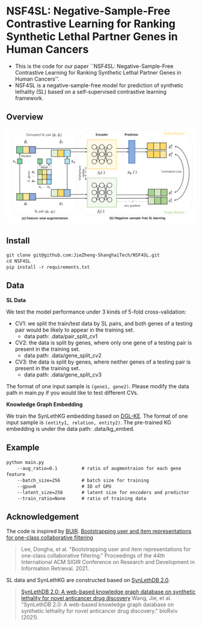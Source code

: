 # NSF4SL: Negative-Sample-Free Contrastive Learning for Ranking Synthetic Lethal Partner Genes in Human Cancers
- This is the code for our paper ``NSF4SL: Negative-Sample-Free Contrastive Learning for Ranking Synthetic Lethal Partner Genes in Human Cancers''.
- NSF4SL is a negative-sample-free model for prediction of synthetic lethality (SL) based on a self-supervised contrastive learning framework. 

## Overview
 ![NSF4SL pipeline](https://github.com/JieZheng-ShanghaiTech/NSF4SL/raw/main/figs/pipeline.png)
 
## Install
```
git clone git@github.com:JieZheng-ShanghaiTech/NSF4SL.git
cd NSF4SL
pip install -r requirements.txt
```
## Data
**SL Data**

We test the model performance under 3 kinds of 5-fold cross-validation:
- CV1: we split the train/test data by SL pairs, and both genes of a testing pair would be likely to appear
in the training set. 
  - data path: .data/pair_split_cv1
- CV2: the data is split by genes, where only one gene of a testing pair is present in the training set.
  - data path: .data/gene_split_cv2
- CV3: the data is split by genes, where neither genes of a testing pair is present in the training set. 
  - data path: .data/gene_split_cv3
 
The format of one input sample is `(gene1, gene2)`. Please modify the data path in main.py if you would like to test different CVs.

**Knowledge Graph Embedding**

We train the SynLethKG embedding based on [DGL-KE](https://dglke.dgl.ai/doc/index.html). The format of one input sample is `(entity1, relation, entity2)`. The pre-trained KG embedding is under the data path: .data/kg_embed.

## Example
```
python main.py 
    --aug_ratio=0.1         # ratio of augmentraion for each gene feature
    --batch_size=256        # batch size for training
    --gpu=0                 # ID of GPU
    --latent_size=256       # latent size for encoders and predictor
    --train_ratio=None      # ratio of training data
```


## Acknowledgement
The code is inspired by [BUIR](https://github.com/donalee/BUIR).
[Bootstrapping user and item representations for one-class collaborative filtering](https://arxiv.org/pdf/2105.06323.pdf)
> Lee, Dongha, et al. "Bootstrapping user and item representations for one-class collaborative filtering." Proceedings of the 44th International ACM SIGIR Conference on Research and Development in Information Retrieval. 2021.

SL data and SynLethKG are constructed based on [SynLethDB 2.0](https://www.biorxiv.org/content/10.1101/2021.12.28.474346v1.full.pdf).
>[SynLethDB 2.0: A web-based knowledge graph database on synthetic lethality for novel anticancer drug discovery](https://www.biorxiv.org/content/10.1101/2021.12.28.474346v1.full.pdf)
Wang, Jie, et al. "SynLethDB 2.0: A web-based knowledge graph database on synthetic lethality for novel anticancer drug discovery." bioRxiv (2021).
